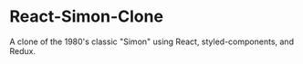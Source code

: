 # React-Simon-Clone
A clone of the 1980's classic "Simon" using React, styled-components, and Redux.
